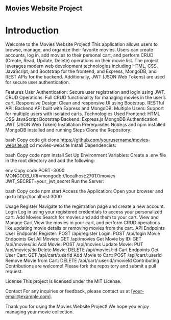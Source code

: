 ## Movies Website Project
# Introduction
Welcome to the Movies Website Project! This application allows users to browse, manage, and organize their favorite movies. Users can create accounts, log in, add movies to their personal cart, and perform CRUD (Create, Read, Update, Delete) operations on their movie list. The project leverages modern web development technologies including HTML, CSS, JavaScript, and Bootstrap for the frontend, and Express, MongoDB, and REST APIs for the backend. Additionally, JWT (JSON Web Tokens) are used for secure user authentication.

Features
User Authentication: Secure user registration and login using JWT.
CRUD Operations: Full CRUD functionality for managing movies in the user’s cart.
Responsive Design: Clean and responsive UI using Bootstrap.
RESTful API: Backend API built with Express and MongoDB.
Multiple Users: Support for multiple users with isolated carts.
Technologies Used
Frontend:
HTML
CSS
JavaScript
Bootstrap
Backend:
Express.js
MongoDB
Authentication:
JWT (JSON Web Token)
Installation
Prerequisites
Node.js and npm installed
MongoDB installed and running
Steps
Clone the Repository:

bash
Copy code
git clone https://github.com/yourusername/movies-website.git
cd movies-website
Install Dependencies:

bash
Copy code
npm install
Set Up Environment Variables:
Create a .env file in the root directory and add the following:

env
Copy code
PORT=3000
MONGODB_URI=mongodb://localhost:27017/movies
JWT_SECRET=your_jwt_secret
Run the Server:

bash
Copy code
npm start
Access the Application:
Open your browser and go to http://localhost:3000

Usage
Register
Navigate to the registration page and create a new account.
Login
Log in using your registered credentials to access your personalized cart.
Add Movies
Search for movies and add them to your cart.
View and Manage Cart
View the movies in your cart, and perform CRUD operations like updating movie details or removing movies from the cart.
API Endpoints
User Endpoints
Register: POST /api/register
Login: POST /api/login
Movie Endpoints
Get All Movies: GET /api/movies
Get Movie by ID: GET /api/movies/:id
Add Movie: POST /api/movies
Update Movie: PUT /api/movies/:id
Delete Movie: DELETE /api/movies/:id
Cart Endpoints
Get User Cart: GET /api/cart/:userId
Add Movie to Cart: POST /api/cart/:userId
Remove Movie from Cart: DELETE /api/cart/:userId/:movieId
Contributing
Contributions are welcome! Please fork the repository and submit a pull request.

License
This project is licensed under the MIT License.

Contact
For any inquiries or feedback, please contact us at [your-email@example.com].

Thank you for using the Movies Website Project! We hope you enjoy managing your movie collection.
